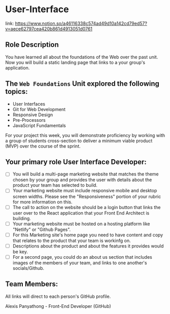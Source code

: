 # User-Interface

link: https://www.notion.so/a46116338c574ad49d10a142cd79ed57?v=aece62797cea420b861d4913051d0761

## **Role Description**

You have learned all about the foundations of the Web over the past unit. Now you will build a static landing page that links to a your group's application.

## **The `Web Foundations` Unit explored the following topics:**

- User Interfaces
- Git for Web Development
- Responsive Design
- Pre-Processors
- JavaScript Fundamentals

For your project this week, you will demonstrate proficiency by working with a group of students cross-section to deliver a minimum viable product (MVP) over the course of the sprint.

## **Your primary role User Interface Developer:**

- [ ]  You will build a multi-page marketing website that matches the theme chosen by your group and provides the user with details about the product your team has selected to build.
- [ ]  Your marketing website must include responsive mobile and desktop screen widths. Please see the "Responsiveness" portion of your rubric for more information on this.
- [ ]  The call to action on the website should be a login button that links the user over to the React application that your Front End Architect is building.
- [ ]  Your marketing website must be hosted on a hosting platform like "Netlify" or "Github Pages".
- [ ]  For this Marketing site's home page you need to have content and copy that relates to the product that your team is workinfg on.
- [ ]  Descriptions about the product and about the features it provides would be key.
- [ ]  For a second page, you could do an about us section that includes images of the members of your team, and links to one another's socials/Github.

## **Team Members:**
All links will direct to each person's GitHub profile.

Alexis Panyathong - Front-End Developer (GitHub)

